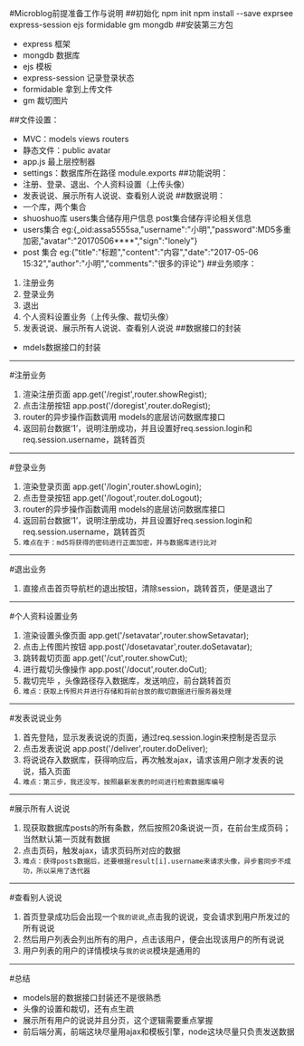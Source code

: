 #Microblog前提准备工作与说明
##初始化
npm init
npm install --save exprsee express-session ejs formidable gm mongdb
##安装第三方包
* express 框架
* mongdb 数据库
* ejs 模板
* express-session 记录登录状态
* formidable 拿到上传文件
* gm 裁切图片

##文件设置：
* MVC：models views routers	
* 静态文件：public avatar
* app.js 最上层控制器
* settings：数据库所在路径 module.exports
##功能说明：
* 注册、登录、退出、个人资料设置（上传头像）
* 发表说说、展示所有人说说、查看别人说说
##数据说明：
* 一个库，两个集合
* shuoshuo库 users集合储存用户信息  post集合储存评论相关信息
* users集合 eg:{_oid:assa5555sa,"username":"小明","password":MD5多重加密,"avatar":"20170506****","sign":"lonely"}
* post 集合 eg:{"title":"标题","content":"内容","date":"2017-05-06 15:32","author":"小明","comments":"很多的评论"}
##业务顺序：
1. 注册业务
2. 登录业务
3. 退出	
4. 个人资料设置业务（上传头像、裁切头像）
5.	发表说说、展示所有人说说、查看别人说说
##数据接口的封装
* mdels数据接口的封装
***
#注册业务
1. 渲染注册页面  app.get('/regist',router.showRegist);
1. 点击注册按钮	app.post('/doregist',router.doRegist);	
2. router的异步操作函数调用 models的底层访问数据库接口
3. 返回前台数据‘1’，说明注册成功，并且设置好req.session.login和req.session.username，跳转首页
***
#登录业务
1. 渲染登录页面  app.get('/login',router.showLogin); 
2. 点击登录按钮	app.get('/logout',router.doLogout);	
3. router的异步操作函数调用 models的底层访问数据库接口
4. 返回前台数据‘1’，说明注册成功，并且设置好req.session.login和req.session.username，跳转首页
5. `难点在于：md5将获得的密码进行正面加密，并与数据库进行比对`
***
#退出业务
1. 直接点击首页导航栏的退出按钮，清除session，跳转首页，便是退出了
***
#个人资料设置业务
1. 渲染设置头像页面 	app.get('/setavatar',router.showSetavatar);
2. 点击上传图片按钮  	app.post('/dosetavatar',router.doSetavatar);
3. 跳转裁切页面         	app.get('/cut',router.showCut);	
4. 进行裁切头像操作 	app.post('/docut',router.doCut);
5. 裁切完毕 ，头像路径存入数据库，发送响应，前台跳转首页
6. `难点：获取上传照片并进行存储和将前台放的裁切数据进行服务器处理`
***
#发表说说业务
1. 首先登陆，显示发表说说的页面，通过req.session.login来控制是否显示
2. 点击发表说说 app.post('/deliver',router.doDeliver);
3. 将说说存入数据库，获得响应后，再次触发ajax，请求该用户刚才发表的说说，插入页面
4. `难点：第三步，我还没写，按照最新发表的时间进行检索数据库编号`
***
#展示所有人说说
1. 现获取数据库posts的所有条数，然后按照20条说说一页，在前台生成页码；当然默认第一页就有数据
2. 点击页码，触发ajax，请求页码所对应的数据
3. `难点：获得posts数据后，还要根据result[i].username来请求头像，异步套同步不成功，所以采用了迭代器`
***
#查看别人说说
1. 首页登录成功后会出现一个`我的说说`,点击我的说说，变会请求到用户所发过的所有说说
2. 然后用户列表会列出所有的用户，点击该用户，便会出现该用户的所有说说
3. 用户列表的用户的详情模块与`我的说说`模块是通用的
***
#总结
* models层的数据接口封装还不是很熟悉
* 头像的设置和裁切，还有点生疏
* 展示所有用户的说说并且分页，这个逻辑需要重点掌握
* 前后端分离，前端这块尽量用ajax和模板引擎，node这块尽量只负责发送数据







